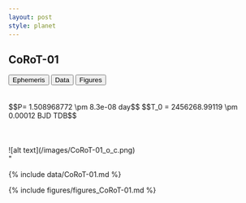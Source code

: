 ```yaml
---
layout: post
style: planet
---
```

<script src="../js/planets.js"></script> 

## CoRoT-01

<!-- Tab links -->
<div class="tab">
  <button class="tablinks" onclick="openCity(event, 'Ephemeris')">Ephemeris</button>
  <button class="tablinks" onclick="openCity(event, 'Data')">Data</button>
  <button class="tablinks" onclick="openCity(event, 'Figures')">Figures</button>
</div>

<!-- Tab content -->
<div id="Ephemeris" class="tabcontent" markdown="1">
<br/><br/>
  $$P= 1.508968772 \pm 8.3e-08 day$$
  $$T_0 = 2456268.99119 \pm 0.00012 BJD TDB$$
  <br/><br/>
  <br/><br/>
  ![alt text](/images/CoRoT-01_o_c.png)
</div>"<div id="Data" class="tabcontent" markdown="1">

  {% include data/CoRoT-01.md %}
</div> 

<div id="Figures" class="tabcontent" markdown="1">
  {% include figures/figures_CoRoT-01.md %}
</div>


<script src="../js/tabs.js"></script> 

